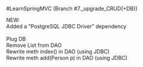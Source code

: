 #LearnSpringMVC (Branch #7._upgrade_CRUD(+DB))

NEW:<br/>
        Added a "PostgreSQL JDBC Driver" dependency<br/>  
        Plug DB<br/>
        Remove List from DAO<br/>
        Rewrite meth index() in DAO (using JDBC)<br/>
        Rewrite meth add(Person p) in DAO (using JDBC)<br/>
        